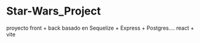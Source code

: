 # Star-Wars_Project
proyecto front + back basado en Sequelize + Express + Postgres.... react + vite
